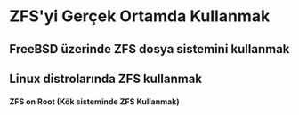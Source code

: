 # ZFS'yi Gerçek Ortamda Kullanmak

## FreeBSD üzerinde ZFS dosya sistemini kullanmak

## Linux distrolarında ZFS kullanmak

#### ZFS on Root \(Kök sisteminde ZFS Kullanmak\)

